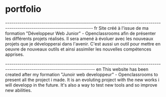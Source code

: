 # portfolio
-------------------------------------------------------------------------------------------------------------------------- fr
Site créé à l'issue de ma formation "Développeur Web Junior" - Openclassrooms afin de présenter les différents projets réalisés.
Il sera amené à évoluer avec les nouveaux projets que je développerai dans l'avenir.
C'est aussi un outil pour mettre en oeuvre de nouveaux outils et ainsi assimiler les nouvelles compétences apprises.

--------------------------------------------------------------------------------------------------------------------------- en
This website has been created after my formation "Junoir web developpeur" - Openclassrooms to present all the project i made.
It is an evoluting project with the new works i will developp in the future.
It's also a way to test new tools and so improve new abilities.
